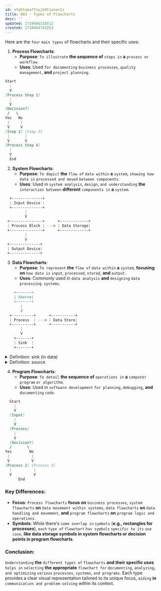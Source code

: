 ```yaml
---
id: efq5tqma77xyjk0t1avun1z
title: 003 - Types of Flowcharts
desc: ''
updated: 1719466338512
created: 1719464743253
---
```


Here are the `four` `main types` of flowcharts and their specific uses:

1. **Process Flowcharts**:
   - **Purpose**: `To illustrate` **the sequence of** `steps in` **a** `process or workflow`.
   - **Uses**: Used `for documenting` `business processes`, `quality management`, **and** `project planning`.

```markdown
Start
  |
  V
[Process Step 1]
  |
  V
[Decision?]
 /   \
Yes   No
 |     |
 V     V
[Step 2] [Step 3]
 |       |
 V       V
[Process Step 4]
  |
  V
  End
```


2. **System Flowcharts**:
   - **Purpose**: `To depict` **the** `flow of` `data within` **a** `system`, `showing how` `data is` `processed and moved` `between components`.
   - **Uses**: Used in `system analysis`, `design`, `and understanding` **the** `interaction between` **different** `components in` **a** `system`.

```markdown
  +--------------+
  | Input Device |
  +--------------+
         |
         V
 +---------------+      +-------------+
 | Process Block | ---> | Data Storage|
 +---------------+      +-------------+
         |
         V
 +--------------+
 | Output Device|
 +--------------+
```


3. **Data Flowcharts**:
   - **Purpose**: `To represent` **the** `flow of` `data within` **a** `system`, **focusing on** `how data is` `input`, `processed`, `stored`, **and** `output`.
   - **Uses**: Commonly used in `data analysis` **and** `designing` `data processing systems`.

```markdown
    +-------+
    | Source|
    +-------+
       |
       V
  +----------+      +-----------+
  | Process  | ---> | Data Store|
  +----------+      +-----------+
       |
       V
    +-------+
    | Sink  |
    +-------+
```



<!-- start of 'sink (in data)' section -->
<details>
    <summary>Definition: sink (in data)</summary>

#
A sink in the context of data flow or systems **is a** `destination` `where data` `is sent and stored` `or used`. It is the `endpoint of` `data flow` `within` **a** `process or system`.

---
</details>
<!-- end of 'sink (in data)' section -->



<!-- start of 'source' section -->
<details>
    <summary>Definition: source</summary>

#
In a general context, a source **is the** `origin or starting point of` `something`. It is **where something comes from or begins**. For example, a source **can refer to the origin of** `information`, `materials`, `energy`, **or a** `problem`.

---
</details>
<!-- end of 'source' section -->



4. **Program Flowcharts**:
   - **Purpose**: `To detail` **the sequence of** `operations in` **a** `computer program` `or algorithm`.
   - **Uses**: Used in `software development` `for planning`, `debugging`, **and** `documenting` `code`.

```markdown
  Start
    |
    V
  [Input]
    |
    V
  [Process]
    |
    V
  [Decision?]
  /       \
Yes        No
 |          |
 V          V
[Process 2] [Process 3]
  |          |
  V          V
      End
```


### Key Differences:
- **Focus**: `Process flowcharts` **focus on** `business processes`, `system flowcharts` **on** `data movement within systems`, `data flowcharts` **on** `data handling and movement`, **and** `program flowcharts` **on** `program logic and operations`.
- **Symbols**: While there's `some overlap in` `symbols` (**e.g., rectangles for processes**), `each` `type of` `flowchart` `has symbols` `specific to its` `use case`, **like data storage symbols in system flowcharts or decision points in program flowcharts**.


### Conclusion:
`Understanding` **the** `different types of` `flowcharts` **and their specific uses** `helps in` `selecting` **the appropriate** `flowchart for` `documenting`, `analyzing`, `and optimizing` `various` `processes`, `systems`, `and programs`. Each type provides a clear visual representation tailored to its unique focus, `aiding` **in** `communication and problem-solving` within its context.